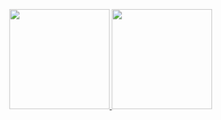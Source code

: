 <div>
  <a href="https://github.com/albinomatheus">
  <img height="180em" src="https://github-readme-stats.vercel.app/api?username=albinomatheus&show_icons=true&theme=dracula&include_all_commits=true&count_private=true"/>
  <img height="180em" src="https://github-readme-stats.vercel.app/api/top-langs/?username=albinomatheus&layout=compact&langs_count=7&theme=dracula"/>
</div>
